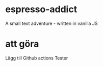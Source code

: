# espresso-addict
 A small text adventure - written in vanilla JS


# att göra
 Lägg till Github actions 
 Tester